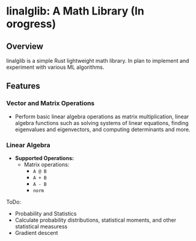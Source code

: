 # linalglib: A Math Library (In orogress)

## Overview

linalglib is a simple Rust lightweight math library. In plan to implement and experiment with various ML algorithms.

## Features

### Vector and Matrix Operations

* Perform basic linear algebra operations as matrix multiplication, linear algebra functions such as solving systems of linear equations, finding eigenvalues and eigenvectors, and computing determinants and more.
### Linear Algebra
* **Supported Operations:**
	+ Matrix operations: 
        + `A @ B` 
        + `A + B` 
        + `A - B` 
        + `norm` 

ToDo:
* Probability and Statistics
* Calculate probability distributions, statistical moments, and other statistical measuress
* Gradient descent